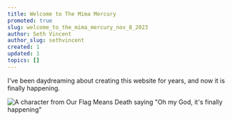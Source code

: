 ```yaml
---
title: Welcome to The Mima Mercury
promoted: true
slug: welcome_to_the_mima_mercury_nov_8_2023
author: Seth Vincent
author_slug: sethvincent
created: 1
updated: 1
topics: []
---
```


I've been daydreaming about creating this website for years, and now it is finally happening.

![A character from Our Flag Means Death saying "Oh my God, it's finally happening"](https://media.giphy.com/media/mUVVVDMknqvcisoe4B/giphy.gif)


